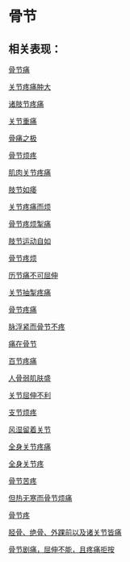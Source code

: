 # 骨节## 相关表现：[骨节痛](https://www.gmzyjc.com/search/result?wd=骨节痛)[关节疼痛肿大](https://www.gmzyjc.com/search/result?wd=关节疼痛肿大)[诸肢节疼痛](https://www.gmzyjc.com/search/result?wd=诸肢节疼痛)[关节重痛](https://www.gmzyjc.com/search/result?wd=关节重痛)[骨痛之极](https://www.gmzyjc.com/search/result?wd=骨痛之极)[骨节烦疼](https://www.gmzyjc.com/search/result?wd=骨节烦疼)[肌肉关节疼痛](https://www.gmzyjc.com/search/result?wd=肌肉关节疼痛)[肢节如痿](https://www.gmzyjc.com/search/result?wd=肢节如痿)[关节疼痛而烦](https://www.gmzyjc.com/search/result?wd=关节疼痛而烦)[骨节疼烦掣痛](https://www.gmzyjc.com/search/result?wd=骨节疼烦掣痛)[肢节运动自如](https://www.gmzyjc.com/search/result?wd=肢节运动自如)[骨节疼烦](https://www.gmzyjc.com/search/result?wd=骨节疼烦)[历节痛不可屈伸](https://www.gmzyjc.com/search/result?wd=历节痛不可屈伸)[关节抽掣疼痛](https://www.gmzyjc.com/search/result?wd=关节抽掣疼痛)[骨节疼痛](https://www.gmzyjc.com/search/result?wd=骨节疼痛)[脉浮紧而骨节不疼](https://www.gmzyjc.com/search/result?wd=脉浮紧而骨节不疼)[痛在骨节](https://www.gmzyjc.com/search/result?wd=痛在骨节)[百节疼痛](https://www.gmzyjc.com/search/result?wd=百节疼痛)[人骨弱肌肤盛](https://www.gmzyjc.com/search/result?wd=人骨弱肌肤盛)[关节屈伸不利](https://www.gmzyjc.com/search/result?wd=关节屈伸不利)[支节烦疼](https://www.gmzyjc.com/search/result?wd=支节烦疼)[风湿留着关节](https://www.gmzyjc.com/search/result?wd=风湿留着关节)[全身关节疼痛](https://www.gmzyjc.com/search/result?wd=全身关节疼痛)[全身关节疼](https://www.gmzyjc.com/search/result?wd=全身关节疼)[骨节苦疼](https://www.gmzyjc.com/search/result?wd=骨节苦疼)[但热无寒而骨节烦痛](https://www.gmzyjc.com/search/result?wd=但热无寒而骨节烦痛)[骨节疼](https://www.gmzyjc.com/search/result?wd=骨节疼)[胫骨、绝骨、外踝前以及诸关节皆痛](https://www.gmzyjc.com/search/result?wd=胫骨、绝骨、外踝前以及诸关节皆痛)[骨节剧痛，屈伸不能，且疼痛拒按](https://www.gmzyjc.com/search/result?wd=骨节剧痛，屈伸不能，且疼痛拒按)